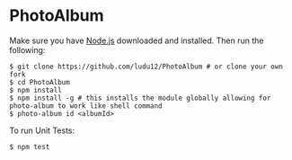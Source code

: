 # PhotoAlbum

Make sure you have [Node.js](https://nodejs.org/en/download/) downloaded and installed. Then run the following:

```
$ git clone https://github.com/ludu12/PhotoAlbum # or clone your own fork
$ cd PhotoAlbum
$ npm install
$ npm install -g # this installs the module globally allowing for photo-album to work like shell command
$ photo-album id <albumId>
```
To run Unit Tests:
```
$ npm test
```
